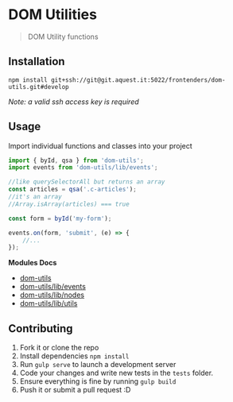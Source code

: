 # DOM Utilities

> DOM Utility functions

## Installation

```
npm install git+ssh://git@git.aquest.it:5022/frontenders/dom-utils.git#develop
```

_Note: a valid ssh access key is required_

## Usage

Import individual functions and classes into your project
 
```js
import { byId, qsa } from 'dom-utils';
import events from 'dom-utils/lib/events';

//like querySelectorAll but returns an array
const articles = qsa('.c-articles');
//it's an array
//Array.isArray(articles) === true

const form = byId('my-form');

events.on(form, 'submit', (e) => {
    //...
});

```

**Modules Docs**

* [dom-utils](doc/dom.md)
* [dom-utils/lib/events](doc/events.md)
* [dom-utils/lib/nodes](doc/nodes.md)
* [dom-utils/lib/utils](doc/utils.md)

## Contributing

1. Fork it or clone the repo
1. Install dependencies `npm install`
1. Run `gulp serve` to launch a development server
1. Code your changes and write new tests in the `tests` folder.
1. Ensure everything is fine by running `gulp build`
1. Push it or submit a pull request :D

